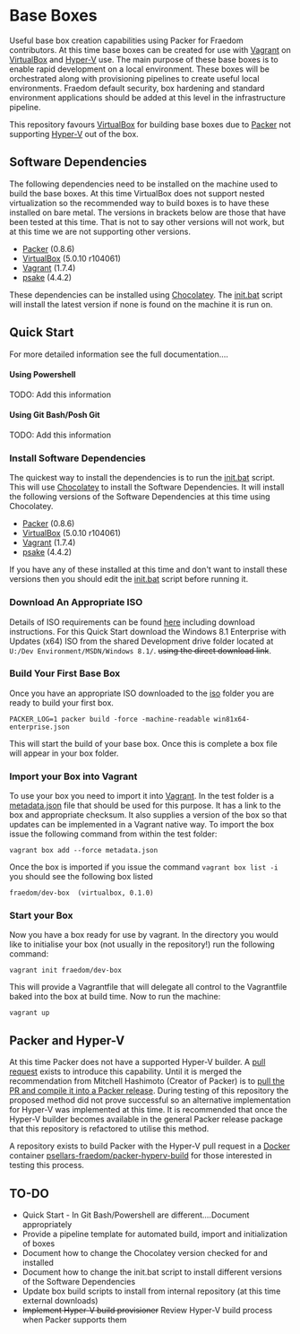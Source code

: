 # Base Boxes
Useful base box creation capabilities using Packer for Fraedom contributors. At this time base boxes can be created for use with [Vagrant](https://www.vagrantup.com/) on [VirtualBox](https://www.virtualbox.org/) and [Hyper-V](https://technet.microsoft.com/en-us/library/mt169373.aspx) use. The main purpose of these base boxes is to enable rapid development on a local environment. These boxes will be orchestrated along with provisioning pipelines to create useful local environments. Fraedom default security, box hardening and standard environment applications should be added at this level in the infrastructure pipeline.

This repository favours [VirtualBox](https://www.virtualbox.org/) for building base boxes due to [Packer](https://www.packer.io/) not supporting [Hyper-V](https://technet.microsoft.com/en-us/library/mt169373.aspx) out of the box. 

## Software Dependencies

The following dependencies need to be installed on the machine used to build the base boxes. At this time VirtualBox does not support nested virtualization so the recommended way to build boxes is to have these installed on bare metal. The versions in brackets below are those that have been tested at this time. That is not to say other versions will not work, but at this time we are not supporting other versions.

* [Packer](https://www.packer.io/)  (0.8.6)
* [VirtualBox](https://www.virtualbox.org/) (5.0.10 r104061)
* [Vagrant](https://www.vagrantup.com/) (1.7.4)
* [psake](https://github.com/psake/psake) (4.4.2)

These dependencies can be installed using [Chocolatey](https://chocolatey.org/). The [init.bat](init.bat) script will install the latest version if none is found on the machine it is run on.

## Quick Start

For more detailed information see the full documentation....

#### Using Powershell

TODO: Add this information

#### Using Git Bash/Posh Git

TODO: Add this information

### Install Software Dependencies
The quickest way to install the dependencies is to run the [init.bat](init.bat) script. This will use [Chocolatey](https://chocolatey.org/) to install the Software Dependencies. It will install the following versions of the Software Dependencies at this time using Chocolatey.

* [Packer](https://www.packer.io/)  (0.8.6)
* [VirtualBox](https://www.virtualbox.org/) (5.0.10 r104061)
* [Vagrant](https://www.vagrantup.com/) (1.7.4)
* [psake](https://github.com/psake/psake) (4.4.2)

If you have any of these installed at this time and don't want to install these versions then you should edit the [init.bat](init.bat) script before running it.

### Download An Appropriate ISO

Details of ISO requirements can be found [here](iso/README.md) including download instructions. For this Quick Start download the Windows 8.1 Enterprise with Updates (x64) ISO from the shared Development drive folder located at `U:/Dev Environment/MSDN/Windows 8.1/`. ~~using the direct download link~~.

### Build Your First Base Box

Once you have an appropriate ISO downloaded to the [iso](iso) folder you are ready to build your first box.

    PACKER_LOG=1 packer build -force -machine-readable win81x64-enterprise.json

This will start the build of your base box. Once this is complete a box file will appear in your box folder.

### Import your Box into Vagrant

To use your box you need to import it into [Vagrant](https://www.vagrantup.com/). In the test folder is a [metadata.json](test/metadata.json) file that should be used for this purpose. It has a link to the box and appropriate checksum. It also supplies a version of the box so that updates can be implemented in a Vagrant native way. To import the box issue the following command from within the test folder:

    vagrant box add --force metadata.json
    
Once the box is imported if you issue the command `vagrant box list -i` you should see the following box listed

    fraedom/dev-box  (virtualbox, 0.1.0)
    
### Start your Box

Now you have a box ready for use by vagrant. In the directory you would like to initialise your box (not usually in the repository!) run the following command:

    vagrant init fraedom/dev-box
    
This will provide a Vagrantfile that will delegate all control to the Vagrantfile baked into the box at build time. Now to run the machine:

    vagrant up
    
## Packer and Hyper-V

At this time Packer does not have a supported Hyper-V builder. A [pull request](https://github.com/mitchellh/packer/pull/2576) exists to introduce this capability. Until it is merged the recommendation from Mitchell Hashimoto (Creator of Packer) is to [pull the PR and compile it into a Packer release](https://github.com/mitchellh/packer/pull/2576#issuecomment-151258069). During testing of this repository the proposed method did not prove successful so an alternative implementation for Hyper-V was implemented at this time. It is recommended that once the Hyper-V builder becomes available in the general Packer release package that this repository is refactored to utilise this method.

A repository exists to build Packer with the Hyper-V pull request in a [Docker](https://www.docker.com/) container [psellars-fraedom/packer-hyperv-build](https://github.com/psellars-fraedom/packer-hyperv-build) for those interested in testing this process.

## TO-DO
* Quick Start - In Git Bash/Powershell are different....Document appropriately
* Provide a pipeline template for automated build, import and initialization of boxes
* Document how to change the Chocolatey version checked for and installed
* Document how to change the init.bat script to install different versions of the Software Dependencies
* Update box build scripts to install from internal repository (at this time external downloads)
* ~~Implement Hyper-V build provisioner~~ Review Hyper-V build process when Packer supports them